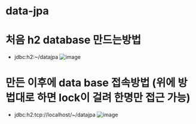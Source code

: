 # data-jpa

# 처음 h2 database 만드는방법
- jdbc:h2:~/datajpa
![image](https://github.com/aamoos/data-jpa/assets/37327676/d9356761-8b8f-4ded-8cd3-371aa159f657)

# 만든 이후에 data base 접속방법 (위에 방법대로 하면 lock이 걸려 한명만 접근 가능)
- jdbc:h2:tcp://localhost/~/datajpa
![image](https://github.com/aamoos/data-jpa/assets/37327676/0aa2765e-431f-4bbd-a3d1-6a1d0a3566de)
